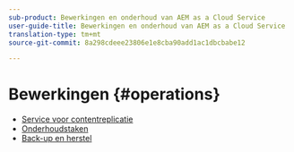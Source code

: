 ```yaml
---
sub-product: Bewerkingen en onderhoud van AEM as a Cloud Service
user-guide-title: Bewerkingen en onderhoud van AEM as a Cloud Service
translation-type: tm+mt
source-git-commit: 8a298cdeee23806e1e8cba90add1ac1dbcbabe12

---
```



# Bewerkingen {#operations}

+ [Service voor contentreplicatie](replication.md)
+ [Onderhoudstaken](maintenance.md)
+ [Back-up en herstel](backup.md)

